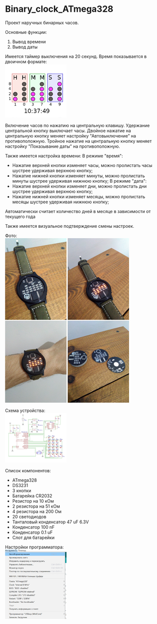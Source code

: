 # Binary_clock_ATmega328

Проект наручных бинарных часов.

Основные функции:
1) Вывод времени
2) Вывод даты

Имеется таймер выключения на 20 секунд.
Время показывается в двоичном формате:
</br>
<img src="Files/Скриншот 30-03-2020 145736.png" alt="drawing" width="200"/>

Включение часов по нажатию на центральную клавишу.
Удержание центральной кнопку выключает часы.
Двойное нажатие на центральную кнопку меняет настройку "Автовыключение" на противоположную.
Тройное нажатие на центральную кнопку меняет настройку "Показывание даты" на противоположную.

Также имеется настройка времени:
В режиме "время":
+ Нажатие верхней кнопки изменяет часы, можно пролистать часы шустрее удерживая верхнюю кнопку;
+ Нажатие нижней кнопки изменяет минуты, можно пролистать минуты шустрее удерживая нижнюю кнопку;
В режиме "дата":
+ Нажатие верхней кнопки изменяет дни, можно пролистать дни шустрее удерживая верхнюю кнопку;
+ Нажатие нижней кнопки изменяет месяцы, можно пролистать месяцы шустрее удерживая нижнюю кнопку;

Автоматически считает количество дней в месяце в зависимости от текущего года

Также имеется визуальное подтверждение смены настроек.

Фото:
</br>
<img src="Files/IMG_20230420_185343_1.jpg" alt="drawing" width="200"/>
<img src="Files/IMG_20230420_185419_1.jpg" alt="drawing" width="200"/>
<img src="Files/IMG_20230420_185502.jpg" alt="drawing" width="200"/>
<img src="Files/IMG_20230420_190427_1.jpg" alt="drawing" width="200"/>

Схема устройства:
</br>
<img src="Files/Schematic_watch_2020-05-19_18-24-40-1.png" alt="drawing" width="200"/>

Список компонентов:
+ ATmega328
+ DS3231
+ 3 кнопки
+ Батарейка CR2032
+ Резистор на 10 кОм
+ 2 резистора на 51 кОм
+ 4 резистора на 200 Ом
+ 20 светодиодов 
+ Танталовый конденсатор 47 uF 6.3V
+ Конденсатор 100 nF
+ Конденсатор 0.1 uF
+ Слот для батарейки

Настройки программатора:
</br>
<img src="Files/Настройки программатора.png" alt="drawing" width="200"/>
